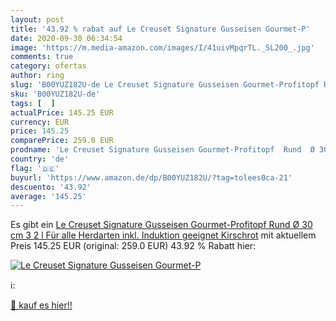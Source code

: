 ```yaml
---
layout: post
title: '43.92 % rabat auf Le Creuset Signature Gusseisen Gourmet-P'
date: 2020-09-30 06:34:54
image: 'https://m.media-amazon.com/images/I/41uivMpqrTL._SL200_.jpg'
comments: true
category: ofertas
author: ring
slug: 'B00YUZ182U-de Le Creuset Signature Gusseisen Gourmet-Profitopf Rund Ø 30...'
sku: 'B00YUZ182U-de'
tags: [  ]
actualPrice: 145.25 EUR
currency: EUR
price: 145.25
comparePrice: 259.0 EUR
prodname: 'Le Creuset Signature Gusseisen Gourmet-Profitopf  Rund  Ø 30 cm  3 2 l  Für alle Herdarten inkl. Induktion geeignet  Kirschrot'
country: 'de'
flag: '🇩🇪'
buyurl: 'https://www.amazon.de/dp/B00YUZ182U/?tag=tolees0ca-21'
descuento: '43.92'
average: '145.25'
---
```


Es gibt ein [Le Creuset Signature Gusseisen Gourmet-Profitopf  Rund  Ø 30 cm  3 2 l  Für alle Herdarten inkl. Induktion geeignet  Kirschrot](https://www.amazon.de/dp/B00YUZ182U/?tag=tolees0ca-21) mit aktuellem Preis 145.25 EUR (original: 259.0 EUR) 43.92 % Rabatt hier:

[![Le Creuset Signature Gusseisen Gourmet-P](https://m.media-amazon.com/images/I/41uivMpqrTL._SL200_.jpg)](https://www.amazon.de/dp/B00YUZ182U/?tag=tolees0ca-21)

ℹ️:


[🛒 kauf es hier!!](https://www.amazon.de/dp/B00YUZ182U/?tag=tolees0ca-21)
